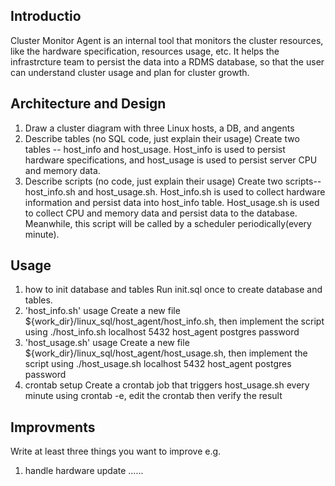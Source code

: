 ## Introductio
Cluster Monitor Agent is an internal tool that monitors the cluster resources, like the hardware specification, resources usage, etc. It helps the infrastrcture team to persist the data into a RDMS database, so that the user can understand cluster usage and plan for cluster growth.

## Architecture and Design
1) Draw a cluster diagram with three Linux hosts, a DB, and angents
2) Describe tables (no SQL code, just explain their usage)
Create two tables -- host_info and host_usage. Host_info is used to persist hardware specifications, and host_usage is used to persist server CPU and memory data.
3) Describe scripts (no code, just explain their usage)
Create two scripts--host_info.sh and host_usage.sh. Host_info.sh is used to collect hardware information and persist data into host_info table. Host_usage.sh is used to collect CPU and memory data and persist data to the database. Meanwhile, this script will be called by a scheduler periodically(every minute).

## Usage
1) how to init database and tables
Run init.sql once to create database and tables.
2) 'host_info.sh' usage
Create a new file ${work_dir}/linux_sql/host_agent/host_info.sh, then implement the script using ./host_info.sh localhost 5432 host_agent postgres password
3) 'host_usage.sh' usage
Create a new file ${work_dir}/linux_sql/host_agent/host_usage.sh, then implement the script using ./host_usage.sh localhost 5432 host_agent postgres password
4) crontab setup
Create a crontab job that triggers host_usage.sh every minute using crontab -e, edit the crontab then verify the result

## Improvments
Write at least three things you want to improve
e.g.
1) handle hardware update
......
